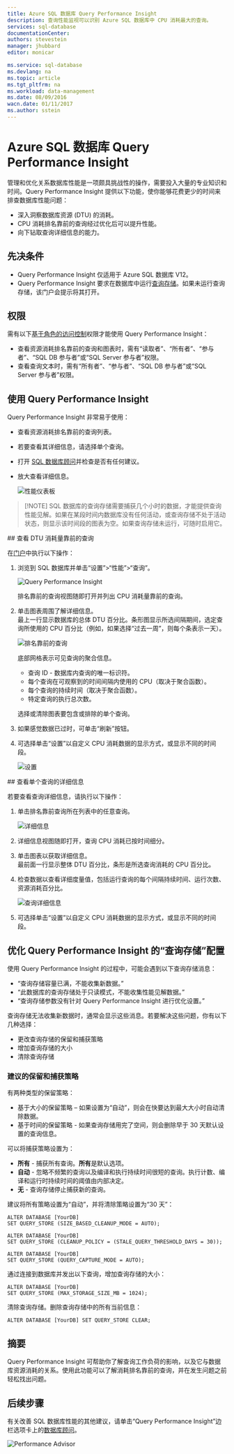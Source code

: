 ```yaml
---
title: Azure SQL 数据库 Query Performance Insight
description: 查询性能监视可以识别 Azure SQL 数据库中 CPU 消耗最大的查询。
services: sql-database
documentationCenter: 
authors: stevestein
manager: jhubbard
editor: monicar

ms.service: sql-database
ms.devlang: na
ms.topic: article
ms.tgt_pltfrm: na
ms.workload: data-management
ms.date: 08/09/2016
wacn.date: 01/11/2017
ms.author: sstein
---
```


# Azure SQL 数据库 Query Performance Insight

管理和优化关系数据库性能是一项颇具挑战性的操作，需要投入大量的专业知识和时间。Query Performance Insight 提供以下功能，使你能够花费更少的时间来排查数据库性能问题：

- 深入洞察数据库资源 (DTU) 的消耗。
- CPU 消耗排名靠前的查询经过优化后可以提升性能。
- 向下钻取查询详细信息的能力。

## 先决条件

- Query Performance Insight 仅适用于 Azure SQL 数据库 V12。
- Query Performance Insight 要求在数据库中运行[查询存储](https://msdn.microsoft.com/zh-cn/library/dn817826.aspx)。如果未运行查询存储，该门户会提示将其打开。

## 权限

需有以下[基于角色的访问控制](../active-directory/role-based-access-control-configure.md)权限才能使用 Query Performance Insight：

- 查看资源消耗排名靠前的查询和图表时，需有“读取者”、“所有者”、“参与者”、“SQL DB 参与者”或“SQL Server 参与者”权限。
- 查看查询文本时，需有“所有者”、“参与者”、“SQL DB 参与者”或“SQL Server 参与者”权限。

## 使用 Query Performance Insight

Query Performance Insight 非常易于使用：

- 查看资源消耗排名靠前的查询列表。
- 若要查看其详细信息，请选择单个查询。
- 打开 [SQL 数据库顾问](./sql-database-advisor.md)并检查是否有任何建议。
- 放大查看详细信息。

    ![性能仪表板](./media/sql-database-query-performance/performance.png)

> [!NOTE] SQL 数据库的查询存储需要捕获几个小时的数据，才能提供查询性能见解。如果在某段时间内数据库没有任何活动，或查询存储不处于活动状态，则显示该时间段的图表为空。如果查询存储未运行，可随时启用它。

##<a name="review-top-cpu-consuming-queries"></a> 查看 DTU 消耗量靠前的查询

在[门户](http://portal.azure.cn)中执行以下操作：

1. 浏览到 SQL 数据库并单击“设置”>“性能”>“查询”。

    ![Query Performance Insight][1]

    排名靠前的查询视图随即打开并列出 CPU 消耗量靠前的查询。

1. 单击图表周围了解详细信息。<br>最上一行显示数据库的总体 DTU 百分比。条形图显示所选间隔期间，选定查询所使用的 CPU 百分比（例如，如果选择“过去一周”，则每个条表示一天）。

    ![排名靠前的查询][2]

    底部网格表示可见查询的聚合信息。

    -	查询 ID - 数据库内查询的唯一标识符。
    -	每个查询在可观察到的时间间隔内使用的 CPU（取决于聚合函数）。
    -	每个查询的持续时间（取决于聚合函数）。
    -	特定查询的执行总次数。

    选择或清除图表要包含或排除的单个查询。

1. 如果感觉数据已过时，可单击“刷新”按钮。
1. 可选择单击“设置”以自定义 CPU 消耗数据的显示方式，或显示不同的时间段。

    ![设置](./media/sql-database-query-performance/settings.png)

##<a name="viewing-individual-query-details"></a> 查看单个查询的详细信息

若要查看查询详细信息，请执行以下操作：

1. 单击排名靠前查询所在列表中的任意查询。

    ![详细信息](./media/sql-database-query-performance/details.png)

4. 详细信息视图随即打开，查询 CPU 消耗已按时间细分。
3. 单击图表以获取详细信息。<br>最前面一行显示整体 DTU 百分比，条形是所选查询消耗的 CPU 百分比。
4. 检查数据以查看详细度量值，包括运行查询的每个间隔持续时间、运行次数、资源消耗百分比。
    
    ![查询详细信息][3]

1. 可选择单击“设置”以自定义 CPU 消耗数据的显示方式，或显示不同的时间段。

## 	优化 Query Performance Insight 的“查询存储”配置

使用 Query Performance Insight 的过程中，可能会遇到以下查询存储消息：

- “查询存储容量已满，不能收集新数据。”
- “此数据库的查询存储处于只读模式，不能收集性能见解数据。”
- “查询存储参数没有针对 Query Performance Insight 进行优化设置。”

查询存储无法收集新数据时，通常会显示这些消息。若要解决这些问题，你有以下几种选择：

-	更改查询存储的保留和捕获策略
-	增加查询存储的大小
-	清除查询存储

### 建议的保留和捕获策略

有两种类型的保留策略：

- 基于大小的保留策略 – 如果设置为“自动”，则会在快要达到最大大小时自动清除数据。
- 基于时间的保留策略 - 如果查询存储用完了空间，则会删除早于 30 天默认设置的查询信息。

可以将捕获策略设置为：

- **所有** - 捕获所有查询。**所有**是默认选项。
- **自动** - 忽略不频繁的查询以及编译和执行持续时间很短的查询。执行计数、编译和运行时持续时间的阈值由内部决定。
- **无** - 查询存储停止捕获新的查询。
    
建议将所有策略设置为“自动”，并将清除策略设置为“30 天”：

    ALTER DATABASE [YourDB] 
    SET QUERY_STORE (SIZE_BASED_CLEANUP_MODE = AUTO);
        
    ALTER DATABASE [YourDB] 
    SET QUERY_STORE (CLEANUP_POLICY = (STALE_QUERY_THRESHOLD_DAYS = 30));
    
    ALTER DATABASE [YourDB] 
    SET QUERY_STORE (QUERY_CAPTURE_MODE = AUTO);

通过连接到数据库并发出以下查询，增加查询存储的大小：

    ALTER DATABASE [YourDB]
    SET QUERY_STORE (MAX_STORAGE_SIZE_MB = 1024);

清除查询存储。删除查询存储中的所有当前信息：

    ALTER DATABASE [YourDB] SET QUERY_STORE CLEAR;

## 摘要

Query Performance Insight 可帮助你了解查询工作负荷的影响，以及它与数据库资源消耗的关系。使用此功能可以了解消耗排名靠前的查询，并在发生问题之前轻松找出问题。

## 后续步骤

有关改善 SQL 数据库性能的其他建议，请单击“Query Performance Insight”边栏选项卡上的[数据库顾问](./sql-database-advisor.md)。

![Performance Advisor](./media/sql-database-query-performance/ia.png)

<!--Image references-->
[1]: ./media/sql-database-query-performance/tile.png
[2]: ./media/sql-database-query-performance/top-queries.png
[3]: ./media/sql-database-query-performance/query-details.png

<!---HONumber=Mooncake_Quality_Review_1215_2016-->